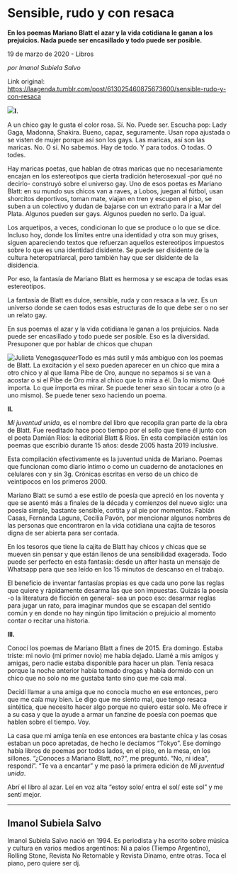 # Sensible, rudo y con resaca

**En los poemas  Mariano Blatt el azar y la vida cotidiana le ganan a los prejuicios. Nada puede ser encasillado y todo puede ser posible.**

19 de marzo de 2020 - Libros

_por Imanol Subiela Salvo_

Link original: https://laagenda.tumblr.com/post/613025460875673600/sensible-rudo-y-con-resaca

![](https://64.media.tumblr.com/3d52bd8a0a184605ffafee9cce6faa92/ada62fdf763cc8c2-02/s500x750/c9473ceffa294f5fc8089094c83a8afd639246d3.jpg)**I.**

A un chico gay le gusta el color rosa. Sí. No. Puede ser. Escucha pop: Lady Gaga, Madonna, Shakira. Bueno, capaz, seguramente. Usan ropa ajustada o se visten de mujer porque así son los gays. Las maricas, así son las maricas. No. O sí. No sabemos. Hay de todo. Y para todos. O todas. O todes. 

Hay maricas poetas, que hablan de otras maricas que no necesariamente encajan en los estereotipos que cierta tradición heterosexual -por qué no decirlo- construyó sobre el universo gay. Uno de esos poetas es Mariano Blatt: en su mundo sus chicos van a raves, a Lobos, juegan al fútbol, usan shorcitos deportivos, toman mate, viajan en tren y escupen el piso, se suben a un colectivo y dudan de bajarse con un extraño para ir a Mar del Plata. Algunos pueden ser gays. Algunos pueden no serlo. Da igual.

Los arquetipos, a veces, condicionan lo que se produce o lo que se dice. Incluso hoy, donde los límites entre una identidad y otra son muy grises, siguen apareciendo textos que refuerzan aquellos estereotipos impuestos sobre lo que es una identidad disidente. Se puede ser disidente de la cultura heteropatriarcal, pero también hay que ser disidente de la disidencia. 

Por eso, la fantasía de Mariano Blatt es hermosa y se escapa de todas esas estereotipos.

La fantasía de Blatt es dulce, sensible, ruda y con resaca a la vez. Es un universo donde se caen todos esas estructuras de lo que debe ser o no ser un relato gay. 

En sus poemas el azar y la vida cotidiana le ganan a los prejuicios. Nada puede ser encasillado y todo puede ser posible. Eso es la diversidad. Presuponer que por hablar de chicos que chupan 

![Julieta Venegas](https://64.media.tumblr.com/35b86649e40fdb732b50702e55823d97/ada62fdf763cc8c2-5d/s250x400/bb50852849548eb75733ffd0c49d9a6fb647e1da.jpg)*queer*Todo es más sutil y más ambiguo con los poemas de Blatt. La excitación y el sexo pueden aparecer en un chico que mira a otro chico y al que llama Pibe de Oro, aunque no sepamos si se van a acostar o si el Pibe de Oro mira al chico que lo mira a él. Da lo mismo. Qué importa. Lo que importa es mirar. Se puede tener sexo sin tocar a otro (o a uno mismo). Se puede tener sexo haciendo un poema. 

**II.**

*Mi juventud unida*, es el nombre del libro que recopila gran parte de la obra de Blatt. Fue reeditado hace poco tiempo por el sello que tiene él junto con el poeta Damián Ríos: la editorial Blatt & Ríos. En esta compilación están los poemas que escribió durante 15 años: desde 2005 hasta 2019 inclusive. 

Esta compilación efectivamente es la juventud unida de Mariano. Poemas que funcionan como diario íntimo o como un cuaderno de anotaciones en celulares con y sin 3g. Crónicas escritas en verso de un chico de veintipocos en los primeros 2000.

Mariano Blatt se sumó a ese estilo de poesía que apreció en los noventa y que se asentó más a finales de la década y comienzos del nuevo siglo: una poesía simple, bastante sensible, cortita y al pie por momentos. Fabián Casas, Fernanda Laguna, Cecilia Pavón, por mencionar algunos nombres de las personas que encontraron en la vida cotidiana una cajita de tesoros digna de ser abierta para ser contada. 

En los tesoros que tiene la cajita de Blatt hay chicos y chicas que se mueven sin pensar y que están llenos de una sensibilidad exagerada. Todo puede ser perfecto en esta fantasía: desde un after hasta un mensaje de Whatsapp para que sea leído en los 15 minutos de descanso en el trabajo. 

El beneficio de inventar fantasías propias es que cada uno pone las reglas que quiere y rápidamente desarma las que son impuestas. Quizás la poesía -o la literatura de ficción en general- sea un poco eso: desarmar reglas para jugar un rato, para imaginar mundos que se escapan del sentido común y en donde no hay ningún tipo limitación o prejuicio al momento contar o recitar una historia. 

**III.**

Conocí los poemas de Mariano Blatt a fines de 2015. Era domingo. Estaba triste: mi novio (mi primer novio)  me había dejado. Llamé a mis amigos y amigas, pero nadie estaba disponible para hacer un plan. Tenía resaca porque la noche anterior había tomado drogas y había dormido con un chico que no solo no me gustaba tanto sino que me caía mal. 

Decidí llamar a una amiga que no conocía mucho en ese entonces, pero que me caía muy bien. Le digo que me siento mal, que tengo resaca sintética, que necesito hacer algo porque no quiero estar solo. Me ofrece ir a su casa y que la ayude a armar un fanzine de poesía con poemas que hablen sobre el tiempo. Voy. 

La casa que mi amiga tenía en ese entonces era bastante chica y las cosas estaban un poco apretadas, de hecho le decíamos “Tokyo”. Ese domingo había libros de poemas por todos lados, en el piso, en la mesa, en los sillones. “¿Conoces a Mariano Blatt, no?”, me preguntó. “No, ni idea”, respondí”. “Te va a encantar” y me pasó la primera edición de *Mi juventud unida*.

Abrí el libro al azar. Leí en voz alta “estoy solo/ entra el sol/ este sol” y me sentí mejor. 



---

Imanol Subiela Salvo
--------------------



Imanol Subiela Salvo nació en 1994. Es periodista y ha escrito sobre música y cultura en varios medios argentinos: Ni a palos (Tiempo Argentino), Rolling Stone, Revista No Retornable y Revista Dínamo, entre otras. Toca el piano, pero quiere ser dj. 

